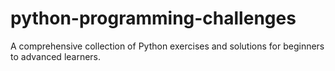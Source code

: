 # python-programming-challenges
A comprehensive collection of Python exercises and solutions for beginners to advanced learners.
